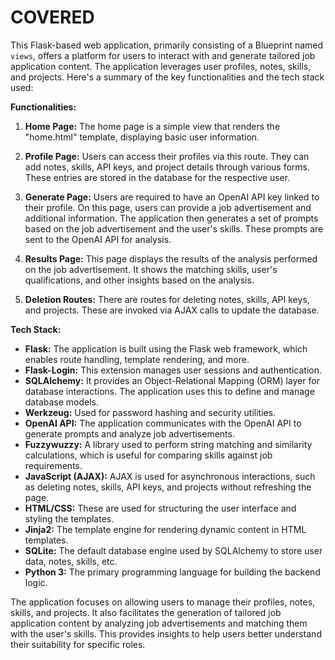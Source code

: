 # COVERED

This Flask-based web application, primarily consisting of a Blueprint named `views`, offers a platform for users to interact with and generate tailored job application content. The application leverages user profiles, notes, skills, and projects. Here's a summary of the key functionalities and the tech stack used:

**Functionalities:**
1. **Home Page:** The home page is a simple view that renders the "home.html" template, displaying basic user information.

2. **Profile Page:** Users can access their profiles via this route. They can add notes, skills, API keys, and project details through various forms. These entries are stored in the database for the respective user.

3. **Generate Page:** Users are required to have an OpenAI API key linked to their profile. On this page, users can provide a job advertisement and additional information. The application then generates a set of prompts based on the job advertisement and the user's skills. These prompts are sent to the OpenAI API for analysis.

4. **Results Page:** This page displays the results of the analysis performed on the job advertisement. It shows the matching skills, user's qualifications, and other insights based on the analysis.

5. **Deletion Routes:** There are routes for deleting notes, skills, API keys, and projects. These are invoked via AJAX calls to update the database.

**Tech Stack:**
- **Flask:** The application is built using the Flask web framework, which enables route handling, template rendering, and more.
- **Flask-Login:** This extension manages user sessions and authentication.
- **SQLAlchemy:** It provides an Object-Relational Mapping (ORM) layer for database interactions. The application uses this to define and manage database models.
- **Werkzeug:** Used for password hashing and security utilities.
- **OpenAI API:** The application communicates with the OpenAI API to generate prompts and analyze job advertisements.
- **Fuzzywuzzy:** A library used to perform string matching and similarity calculations, which is useful for comparing skills against job requirements.
- **JavaScript (AJAX):** AJAX is used for asynchronous interactions, such as deleting notes, skills, API keys, and projects without refreshing the page.
- **HTML/CSS:** These are used for structuring the user interface and styling the templates.
- **Jinja2:** The template engine for rendering dynamic content in HTML templates.
- **SQLite:** The default database engine used by SQLAlchemy to store user data, notes, skills, etc.
- **Python 3:** The primary programming language for building the backend logic.

The application focuses on allowing users to manage their profiles, notes, skills, and projects. It also facilitates the generation of tailored job application content by analyzing job advertisements and matching them with the user's skills. This provides insights to help users better understand their suitability for specific roles.
